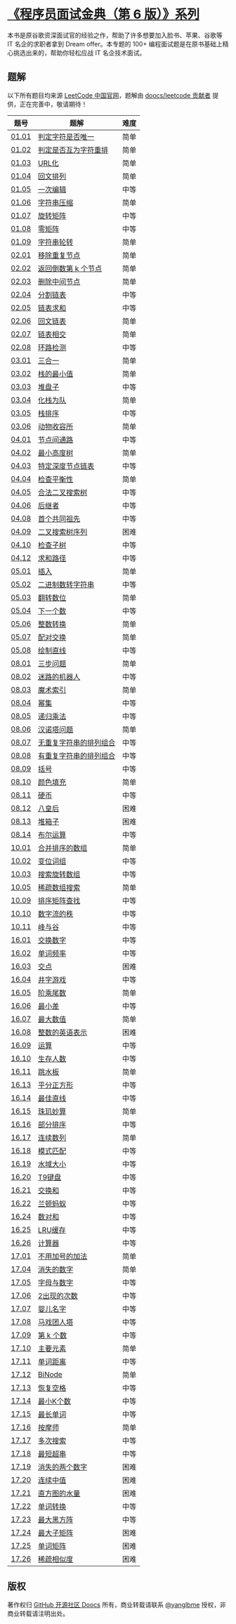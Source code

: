 # [《程序员面试金典（第 6 版）》系列](https://leetcode-cn.com/problemset/lcci/)
本书是原谷歌资深面试官的经验之作，帮助了许多想要加入脸书、苹果、谷歌等 IT 名企的求职者拿到 Dream offer。本专题的 100+ 编程面试题是在原书基础上精心挑选出来的，帮助你轻松应战 IT 名企技术面试。

## 题解
以下所有题目均来源 [LeetCode 中国官网](https://leetcode-cn.com/problemset/lcci/)，题解由 [doocs/leetcode 贡献者](https://github.com/doocs/leetcode/graphs/contributors) 提供，正在完善中，敬请期待！

|  题号  |  题解  |  难度  |
| --- | --- | --- |
|  [01.01](https://leetcode-cn.com/problems/is-unique-lcci)  |  [判定字符是否唯一](/lcci/%E9%9D%A2%E8%AF%95%E9%A2%98%2001.01.%20%E5%88%A4%E5%AE%9A%E5%AD%97%E7%AC%A6%E6%98%AF%E5%90%A6%E5%94%AF%E4%B8%80/README.md)  |  简单  |
|  [01.02](https://leetcode-cn.com/problems/check-permutation-lcci)  |  [判定是否互为字符重排](/lcci/%E9%9D%A2%E8%AF%95%E9%A2%98%2001.02.%20%E5%88%A4%E5%AE%9A%E6%98%AF%E5%90%A6%E4%BA%92%E4%B8%BA%E5%AD%97%E7%AC%A6%E9%87%8D%E6%8E%92/README.md)  |  简单  |
|  [01.03](https://leetcode-cn.com/problems/string-to-url-lcci)  |  [URL化](/lcci/%E9%9D%A2%E8%AF%95%E9%A2%98%2001.03.%20URL%E5%8C%96/README.md)  |  简单  |
|  [01.04](https://leetcode-cn.com/problems/palindrome-permutation-lcci)  |  [回文排列](/lcci/%E9%9D%A2%E8%AF%95%E9%A2%98%2001.04.%20%E5%9B%9E%E6%96%87%E6%8E%92%E5%88%97/README.md)  |  简单  |
|  [01.05](https://leetcode-cn.com/problems/one-away-lcci)  |  [一次编辑](/lcci/%E9%9D%A2%E8%AF%95%E9%A2%98%2001.05.%20%E4%B8%80%E6%AC%A1%E7%BC%96%E8%BE%91/README.md)  |  中等  |
|  [01.06](https://leetcode-cn.com/problems/compress-string-lcci)  |  [字符串压缩](/lcci/%E9%9D%A2%E8%AF%95%E9%A2%98%2001.06.%20%E5%AD%97%E7%AC%A6%E4%B8%B2%E5%8E%8B%E7%BC%A9/README.md)  |  简单  |
|  [01.07](https://leetcode-cn.com/problems/rotate-matrix-lcci)  |  [旋转矩阵](/lcci/%E9%9D%A2%E8%AF%95%E9%A2%98%2001.07.%20%E6%97%8B%E8%BD%AC%E7%9F%A9%E9%98%B5/README.md)  |  中等  |
|  [01.08](https://leetcode-cn.com/problems/zero-matrix-lcci)  |  [零矩阵](/lcci/%E9%9D%A2%E8%AF%95%E9%A2%98%2001.08.%20%E9%9B%B6%E7%9F%A9%E9%98%B5/README.md)  |  中等  |
|  [01.09](https://leetcode-cn.com/problems/string-rotation-lcci)  |  [字符串轮转](/lcci/%E9%9D%A2%E8%AF%95%E9%A2%98%2001.09.%20%E5%AD%97%E7%AC%A6%E4%B8%B2%E8%BD%AE%E8%BD%AC/README.md)  |  简单  |
|  [02.01](https://leetcode-cn.com/problems/remove-duplicate-node-lcci)  |  [移除重复节点](/lcci/%E9%9D%A2%E8%AF%95%E9%A2%98%2002.01.%20%E7%A7%BB%E9%99%A4%E9%87%8D%E5%A4%8D%E8%8A%82%E7%82%B9/README.md)  |  简单  |
|  [02.02](https://leetcode-cn.com/problems/kth-node-from-end-of-list-lcci)  |  [返回倒数第 k 个节点](/lcci/%E9%9D%A2%E8%AF%95%E9%A2%98%2002.02.%20%E8%BF%94%E5%9B%9E%E5%80%92%E6%95%B0%E7%AC%AC%20k%20%E4%B8%AA%E8%8A%82%E7%82%B9/README.md)  |  简单  |
|  [02.03](https://leetcode-cn.com/problems/delete-middle-node-lcci)  |  [删除中间节点](/lcci/%E9%9D%A2%E8%AF%95%E9%A2%98%2002.03.%20%E5%88%A0%E9%99%A4%E4%B8%AD%E9%97%B4%E8%8A%82%E7%82%B9/README.md)  |  简单  |
|  [02.04](https://leetcode-cn.com/problems/partition-list-lcci)  |  [分割链表](/lcci/%E9%9D%A2%E8%AF%95%E9%A2%98%2002.04.%20%E5%88%86%E5%89%B2%E9%93%BE%E8%A1%A8/README.md)  |  中等  |
|  [02.05](https://leetcode-cn.com/problems/sum-lists-lcci)  |  [链表求和](/lcci/%E9%9D%A2%E8%AF%95%E9%A2%98%2002.05.%20%E9%93%BE%E8%A1%A8%E6%B1%82%E5%92%8C/README.md)  |  中等  |
|  [02.06](https://leetcode-cn.com/problems/palindrome-linked-list-lcci)  |  [回文链表](/lcci/%E9%9D%A2%E8%AF%95%E9%A2%98%2002.06.%20%E5%9B%9E%E6%96%87%E9%93%BE%E8%A1%A8/README.md)  |  简单  |
|  [02.07](https://leetcode-cn.com/problems/intersection-of-two-linked-lists-lcci)  |  [链表相交](/lcci/%E9%9D%A2%E8%AF%95%E9%A2%98%2002.07.%20%E9%93%BE%E8%A1%A8%E7%9B%B8%E4%BA%A4/README.md)  |  简单  |
|  [02.08](https://leetcode-cn.com/problems/linked-list-cycle-lcci)  |  [环路检测](/lcci/%E9%9D%A2%E8%AF%95%E9%A2%98%2002.08.%20%E7%8E%AF%E8%B7%AF%E6%A3%80%E6%B5%8B/README.md)  |  中等  |
|  [03.01](https://leetcode-cn.com/problems/three-in-one-lcci)  |  [三合一](/lcci/%E9%9D%A2%E8%AF%95%E9%A2%98%2003.01.%20%E4%B8%89%E5%90%88%E4%B8%80/README.md)  |  简单  |
|  [03.02](https://leetcode-cn.com/problems/min-stack-lcci)  |  [栈的最小值](/lcci/%E9%9D%A2%E8%AF%95%E9%A2%98%2003.02.%20%E6%A0%88%E7%9A%84%E6%9C%80%E5%B0%8F%E5%80%BC/README.md)  |  简单  |
|  [03.03](https://leetcode-cn.com/problems/stack-of-plates-lcci)  |  [堆盘子](/lcci/%E9%9D%A2%E8%AF%95%E9%A2%98%2003.03.%20%E5%A0%86%E7%9B%98%E5%AD%90/README.md)  |  中等  |
|  [03.04](https://leetcode-cn.com/problems/implement-queue-using-stacks-lcci)  |  [化栈为队](/lcci/%E9%9D%A2%E8%AF%95%E9%A2%98%2003.04.%20%E5%8C%96%E6%A0%88%E4%B8%BA%E9%98%9F/README.md)  |  简单  |
|  [03.05](https://leetcode-cn.com/problems/sort-of-stacks-lcci)  |  [栈排序](/lcci/%E9%9D%A2%E8%AF%95%E9%A2%98%2003.05.%20%E6%A0%88%E6%8E%92%E5%BA%8F/README.md)  |  中等  |
|  [03.06](https://leetcode-cn.com/problems/animal-shelter-lcci)  |  [动物收容所](/lcci/%E9%9D%A2%E8%AF%95%E9%A2%98%2003.06.%20%E5%8A%A8%E7%89%A9%E6%94%B6%E5%AE%B9%E6%89%80/README.md)  |  简单  |
|  [04.01](https://leetcode-cn.com/problems/route-between-nodes-lcci)  |  [节点间通路](/lcci/%E9%9D%A2%E8%AF%95%E9%A2%98%2004.01.%20%E8%8A%82%E7%82%B9%E9%97%B4%E9%80%9A%E8%B7%AF/README.md)  |  中等  |
|  [04.02](https://leetcode-cn.com/problems/minimum-height-tree-lcci)  |  [最小高度树](/lcci/%E9%9D%A2%E8%AF%95%E9%A2%98%2004.02.%20%E6%9C%80%E5%B0%8F%E9%AB%98%E5%BA%A6%E6%A0%91/README.md)  |  简单  |
|  [04.03](https://leetcode-cn.com/problems/list-of-depth-lcci)  |  [特定深度节点链表](/lcci/%E9%9D%A2%E8%AF%95%E9%A2%98%2004.03.%20%E7%89%B9%E5%AE%9A%E6%B7%B1%E5%BA%A6%E8%8A%82%E7%82%B9%E9%93%BE%E8%A1%A8/README.md)  |  中等  |
|  [04.04](https://leetcode-cn.com/problems/check-balance-lcci)  |  [检查平衡性](/lcci/%E9%9D%A2%E8%AF%95%E9%A2%98%2004.04.%20%E6%A3%80%E6%9F%A5%E5%B9%B3%E8%A1%A1%E6%80%A7/README.md)  |  简单  |
|  [04.05](https://leetcode-cn.com/problems/legal-binary-search-tree-lcci)  |  [合法二叉搜索树](/lcci/%E9%9D%A2%E8%AF%95%E9%A2%98%2004.05.%20%E5%90%88%E6%B3%95%E4%BA%8C%E5%8F%89%E6%90%9C%E7%B4%A2%E6%A0%91/README.md)  |  中等  |
|  [04.06](https://leetcode-cn.com/problems/successor-lcci)  |  [后继者](/lcci/%E9%9D%A2%E8%AF%95%E9%A2%98%2004.06.%20%E5%90%8E%E7%BB%A7%E8%80%85/README.md)  |  中等  |
|  [04.08](https://leetcode-cn.com/problems/first-common-ancestor-lcci)  |  [首个共同祖先](/lcci/%E9%9D%A2%E8%AF%95%E9%A2%98%2004.08.%20%E9%A6%96%E4%B8%AA%E5%85%B1%E5%90%8C%E7%A5%96%E5%85%88/README.md)  |  中等  |
|  [04.09](https://leetcode-cn.com/problems/bst-sequences-lcci)  |  [二叉搜索树序列](/lcci/%E9%9D%A2%E8%AF%95%E9%A2%98%2004.09.%20%E4%BA%8C%E5%8F%89%E6%90%9C%E7%B4%A2%E6%A0%91%E5%BA%8F%E5%88%97/README.md)  |  困难  |
|  [04.10](https://leetcode-cn.com/problems/check-subtree-lcci)  |  [检查子树](/lcci/%E9%9D%A2%E8%AF%95%E9%A2%98%2004.10.%20%E6%A3%80%E6%9F%A5%E5%AD%90%E6%A0%91/README.md)  |  中等  |
|  [04.12](https://leetcode-cn.com/problems/paths-with-sum-lcci)  |  [求和路径](/lcci/%E9%9D%A2%E8%AF%95%E9%A2%98%2004.12.%20%E6%B1%82%E5%92%8C%E8%B7%AF%E5%BE%84/README.md)  |  中等  |
|  [05.01](https://leetcode-cn.com/problems/insert-into-bits-lcci)  |  [插入](/lcci/%E9%9D%A2%E8%AF%95%E9%A2%98%2005.01.%20%E6%8F%92%E5%85%A5/README.md)  |  简单  |
|  [05.02](https://leetcode-cn.com/problems/bianry-number-to-string-lcci)  |  [二进制数转字符串](/lcci/%E9%9D%A2%E8%AF%95%E9%A2%98%2005.02.%20%E4%BA%8C%E8%BF%9B%E5%88%B6%E6%95%B0%E8%BD%AC%E5%AD%97%E7%AC%A6%E4%B8%B2/README.md)  |  中等  |
|  [05.03](https://leetcode-cn.com/problems/reverse-bits-lcci)  |  [翻转数位](/lcci/%E9%9D%A2%E8%AF%95%E9%A2%98%2005.03.%20%E7%BF%BB%E8%BD%AC%E6%95%B0%E4%BD%8D/README.md)  |  简单  |
|  [05.04](https://leetcode-cn.com/problems/closed-number-lcci)  |  [下一个数](/lcci/%E9%9D%A2%E8%AF%95%E9%A2%98%2005.04.%20%E4%B8%8B%E4%B8%80%E4%B8%AA%E6%95%B0/README.md)  |  中等  |
|  [05.06](https://leetcode-cn.com/problems/convert-integer-lcci)  |  [整数转换](/lcci/%E9%9D%A2%E8%AF%95%E9%A2%98%2005.06.%20%E6%95%B4%E6%95%B0%E8%BD%AC%E6%8D%A2/README.md)  |  简单  |
|  [05.07](https://leetcode-cn.com/problems/exchange-lcci)  |  [配对交换](/lcci/%E9%9D%A2%E8%AF%95%E9%A2%98%2005.07.%20%E9%85%8D%E5%AF%B9%E4%BA%A4%E6%8D%A2/README.md)  |  简单  |
|  [05.08](https://leetcode-cn.com/problems/draw-line-lcci)  |  [绘制直线](/lcci/%E9%9D%A2%E8%AF%95%E9%A2%98%2005.08.%20%E7%BB%98%E5%88%B6%E7%9B%B4%E7%BA%BF/README.md)  |  中等  |
|  [08.01](https://leetcode-cn.com/problems/three-steps-problem-lcci)  |  [三步问题](/lcci/%E9%9D%A2%E8%AF%95%E9%A2%98%2008.01.%20%E4%B8%89%E6%AD%A5%E9%97%AE%E9%A2%98/README.md)  |  简单  |
|  [08.02](https://leetcode-cn.com/problems/robot-in-a-grid-lcci)  |  [迷路的机器人](/lcci/%E9%9D%A2%E8%AF%95%E9%A2%98%2008.02.%20%E8%BF%B7%E8%B7%AF%E7%9A%84%E6%9C%BA%E5%99%A8%E4%BA%BA/README.md)  |  中等  |
|  [08.03](https://leetcode-cn.com/problems/magic-index-lcci)  |  [魔术索引](/lcci/%E9%9D%A2%E8%AF%95%E9%A2%98%2008.03.%20%E9%AD%94%E6%9C%AF%E7%B4%A2%E5%BC%95/README.md)  |  简单  |
|  [08.04](https://leetcode-cn.com/problems/power-set-lcci)  |  [幂集](/lcci/%E9%9D%A2%E8%AF%95%E9%A2%98%2008.04.%20%E5%B9%82%E9%9B%86/README.md)  |  中等  |
|  [08.05](https://leetcode-cn.com/problems/recursive-mulitply-lcci)  |  [递归乘法](/lcci/%E9%9D%A2%E8%AF%95%E9%A2%98%2008.05.%20%E9%80%92%E5%BD%92%E4%B9%98%E6%B3%95/README.md)  |  中等  |
|  [08.06](https://leetcode-cn.com/problems/hanota-lcci)  |  [汉诺塔问题](/lcci/%E9%9D%A2%E8%AF%95%E9%A2%98%2008.06.%20%E6%B1%89%E8%AF%BA%E5%A1%94%E9%97%AE%E9%A2%98/README.md)  |  简单  |
|  [08.07](https://leetcode-cn.com/problems/permutation-i-lcci)  |  [无重复字符串的排列组合](/lcci/%E9%9D%A2%E8%AF%95%E9%A2%98%2008.07.%20%E6%97%A0%E9%87%8D%E5%A4%8D%E5%AD%97%E7%AC%A6%E4%B8%B2%E7%9A%84%E6%8E%92%E5%88%97%E7%BB%84%E5%90%88/README.md)  |  中等  |
|  [08.08](https://leetcode-cn.com/problems/permutation-ii-lcci)  |  [有重复字符串的排列组合](/lcci/%E9%9D%A2%E8%AF%95%E9%A2%98%2008.08.%20%E6%9C%89%E9%87%8D%E5%A4%8D%E5%AD%97%E7%AC%A6%E4%B8%B2%E7%9A%84%E6%8E%92%E5%88%97%E7%BB%84%E5%90%88/README.md)  |  中等  |
|  [08.09](https://leetcode-cn.com/problems/bracket-lcci)  |  [括号](/lcci/%E9%9D%A2%E8%AF%95%E9%A2%98%2008.09.%20%E6%8B%AC%E5%8F%B7/README.md)  |  中等  |
|  [08.10](https://leetcode-cn.com/problems/color-fill-lcci)  |  [颜色填充](/lcci/%E9%9D%A2%E8%AF%95%E9%A2%98%2008.10.%20%E9%A2%9C%E8%89%B2%E5%A1%AB%E5%85%85/README.md)  |  简单  |
|  [08.11](https://leetcode-cn.com/problems/coin-lcci)  |  [硬币](/lcci/%E9%9D%A2%E8%AF%95%E9%A2%98%2008.11.%20%E7%A1%AC%E5%B8%81/README.md)  |  中等  |
|  [08.12](https://leetcode-cn.com/problems/eight-queens-lcci)  |  [八皇后](/lcci/%E9%9D%A2%E8%AF%95%E9%A2%98%2008.12.%20%E5%85%AB%E7%9A%87%E5%90%8E/README.md)  |  困难  |
|  [08.13](https://leetcode-cn.com/problems/pile-box-lcci)  |  [堆箱子](/lcci/%E9%9D%A2%E8%AF%95%E9%A2%98%2008.13.%20%E5%A0%86%E7%AE%B1%E5%AD%90/README.md)  |  困难  |
|  [08.14](https://leetcode-cn.com/problems/boolean-evaluation-lcci)  |  [布尔运算](/lcci/%E9%9D%A2%E8%AF%95%E9%A2%98%2008.14.%20%E5%B8%83%E5%B0%94%E8%BF%90%E7%AE%97/README.md)  |  中等  |
|  [10.01](https://leetcode-cn.com/problems/sorted-merge-lcci)  |  [合并排序的数组](/lcci/%E9%9D%A2%E8%AF%95%E9%A2%98%2010.01.%20%E5%90%88%E5%B9%B6%E6%8E%92%E5%BA%8F%E7%9A%84%E6%95%B0%E7%BB%84/README.md)  |  简单  |
|  [10.02](https://leetcode-cn.com/problems/group-anagrams-lcci)  |  [变位词组](/lcci/%E9%9D%A2%E8%AF%95%E9%A2%98%2010.02.%20%E5%8F%98%E4%BD%8D%E8%AF%8D%E7%BB%84/README.md)  |  中等  |
|  [10.03](https://leetcode-cn.com/problems/search-rotate-array-lcci)  |  [搜索旋转数组](/lcci/%E9%9D%A2%E8%AF%95%E9%A2%98%2010.03.%20%E6%90%9C%E7%B4%A2%E6%97%8B%E8%BD%AC%E6%95%B0%E7%BB%84/README.md)  |  中等  |
|  [10.05](https://leetcode-cn.com/problems/sparse-array-search-lcci)  |  [稀疏数组搜索](/lcci/%E9%9D%A2%E8%AF%95%E9%A2%98%2010.05.%20%E7%A8%80%E7%96%8F%E6%95%B0%E7%BB%84%E6%90%9C%E7%B4%A2/README.md)  |  简单  |
|  [10.09](https://leetcode-cn.com/problems/sorted-matrix-search-lcci)  |  [排序矩阵查找](/lcci/%E9%9D%A2%E8%AF%95%E9%A2%98%2010.09.%20%E6%8E%92%E5%BA%8F%E7%9F%A9%E9%98%B5%E6%9F%A5%E6%89%BE/README.md)  |  中等  |
|  [10.10](https://leetcode-cn.com/problems/rank-from-stream-lcci)  |  [数字流的秩](/lcci/%E9%9D%A2%E8%AF%95%E9%A2%98%2010.10.%20%E6%95%B0%E5%AD%97%E6%B5%81%E7%9A%84%E7%A7%A9/README.md)  |  中等  |
|  [10.11](https://leetcode-cn.com/problems/peaks-and-valleys-lcci)  |  [峰与谷](/lcci/%E9%9D%A2%E8%AF%95%E9%A2%98%2010.11.%20%E5%B3%B0%E4%B8%8E%E8%B0%B7/README.md)  |  中等  |
|  [16.01](https://leetcode-cn.com/problems/swap-numbers-lcci)  |  [交换数字](/lcci/%E9%9D%A2%E8%AF%95%E9%A2%98%2016.01.%20%E4%BA%A4%E6%8D%A2%E6%95%B0%E5%AD%97/README.md)  |  中等  |
|  [16.02](https://leetcode-cn.com/problems/words-frequency-lcci)  |  [单词频率](/lcci/%E9%9D%A2%E8%AF%95%E9%A2%98%2016.02.%20%E5%8D%95%E8%AF%8D%E9%A2%91%E7%8E%87/README.md)  |  中等  |
|  [16.03](https://leetcode-cn.com/problems/intersection-lcci)  |  [交点](/lcci/%E9%9D%A2%E8%AF%95%E9%A2%98%2016.03.%20%E4%BA%A4%E7%82%B9/README.md)  |  困难  |
|  [16.04](https://leetcode-cn.com/problems/tic-tac-toe-lcci)  |  [井字游戏](/lcci/%E9%9D%A2%E8%AF%95%E9%A2%98%2016.04.%20%E4%BA%95%E5%AD%97%E6%B8%B8%E6%88%8F/README.md)  |  中等  |
|  [16.05](https://leetcode-cn.com/problems/factorial-zeros-lcci)  |  [阶乘尾数](/lcci/%E9%9D%A2%E8%AF%95%E9%A2%98%2016.05.%20%E9%98%B6%E4%B9%98%E5%B0%BE%E6%95%B0/README.md)  |  简单  |
|  [16.06](https://leetcode-cn.com/problems/smallest-difference-lcci)  |  [最小差](/lcci/%E9%9D%A2%E8%AF%95%E9%A2%98%2016.06.%20%E6%9C%80%E5%B0%8F%E5%B7%AE/README.md)  |  中等  |
|  [16.07](https://leetcode-cn.com/problems/maximum-lcci)  |  [最大数值](/lcci/%E9%9D%A2%E8%AF%95%E9%A2%98%2016.07.%20%E6%9C%80%E5%A4%A7%E6%95%B0%E5%80%BC/README.md)  |  简单  |
|  [16.08](https://leetcode-cn.com/problems/english-int-lcci)  |  [整数的英语表示](/lcci/%E9%9D%A2%E8%AF%95%E9%A2%98%2016.08.%20%E6%95%B4%E6%95%B0%E7%9A%84%E8%8B%B1%E8%AF%AD%E8%A1%A8%E7%A4%BA/README.md)  |  困难  |
|  [16.09](https://leetcode-cn.com/problems/operations-lcci)  |  [运算](/lcci/%E9%9D%A2%E8%AF%95%E9%A2%98%2016.09.%20%E8%BF%90%E7%AE%97/README.md)  |  中等  |
|  [16.10](https://leetcode-cn.com/problems/living-people-lcci)  |  [生存人数](/lcci/%E9%9D%A2%E8%AF%95%E9%A2%98%2016.10.%20%E7%94%9F%E5%AD%98%E4%BA%BA%E6%95%B0/README.md)  |  中等  |
|  [16.11](https://leetcode-cn.com/problems/diving-board-lcci)  |  [跳水板](/lcci/%E9%9D%A2%E8%AF%95%E9%A2%98%2016.11.%20%E8%B7%B3%E6%B0%B4%E6%9D%BF/README.md)  |  简单  |
|  [16.13](https://leetcode-cn.com/problems/bisect-squares-lcci)  |  [平分正方形](/lcci/%E9%9D%A2%E8%AF%95%E9%A2%98%2016.13.%20%E5%B9%B3%E5%88%86%E6%AD%A3%E6%96%B9%E5%BD%A2/README.md)  |  中等  |
|  [16.14](https://leetcode-cn.com/problems/best-line-lcci)  |  [最佳直线](/lcci/%E9%9D%A2%E8%AF%95%E9%A2%98%2016.14.%20%E6%9C%80%E4%BD%B3%E7%9B%B4%E7%BA%BF/README.md)  |  中等  |
|  [16.15](https://leetcode-cn.com/problems/master-mind-lcci)  |  [珠玑妙算](/lcci/%E9%9D%A2%E8%AF%95%E9%A2%98%2016.15.%20%E7%8F%A0%E7%8E%91%E5%A6%99%E7%AE%97/README.md)  |  简单  |
|  [16.16](https://leetcode-cn.com/problems/sub-sort-lcci)  |  [部分排序](/lcci/%E9%9D%A2%E8%AF%95%E9%A2%98%2016.16.%20%E9%83%A8%E5%88%86%E6%8E%92%E5%BA%8F/README.md)  |  中等  |
|  [16.17](https://leetcode-cn.com/problems/contiguous-sequence-lcci)  |  [连续数列](/lcci/%E9%9D%A2%E8%AF%95%E9%A2%98%2016.17.%20%E8%BF%9E%E7%BB%AD%E6%95%B0%E5%88%97/README.md)  |  简单  |
|  [16.18](https://leetcode-cn.com/problems/pattern-matching-lcci)  |  [模式匹配](/lcci/%E9%9D%A2%E8%AF%95%E9%A2%98%2016.18.%20%E6%A8%A1%E5%BC%8F%E5%8C%B9%E9%85%8D/README.md)  |  中等  |
|  [16.19](https://leetcode-cn.com/problems/pond-sizes-lcci)  |  [水域大小](/lcci/%E9%9D%A2%E8%AF%95%E9%A2%98%2016.19.%20%E6%B0%B4%E5%9F%9F%E5%A4%A7%E5%B0%8F/README.md)  |  中等  |
|  [16.20](https://leetcode-cn.com/problems/t9-lcci)  |  [T9键盘](/lcci/%E9%9D%A2%E8%AF%95%E9%A2%98%2016.20.%20T9%E9%94%AE%E7%9B%98/README.md)  |  中等  |
|  [16.21](https://leetcode-cn.com/problems/sum-swap-lcci)  |  [交换和](/lcci/%E9%9D%A2%E8%AF%95%E9%A2%98%2016.21.%20%E4%BA%A4%E6%8D%A2%E5%92%8C/README.md)  |  中等  |
|  [16.22](https://leetcode-cn.com/problems/langtons-ant-lcci)  |  [兰顿蚂蚁](/lcci/%E9%9D%A2%E8%AF%95%E9%A2%98%2016.22.%20%E5%85%B0%E9%A1%BF%E8%9A%82%E8%9A%81/README.md)  |  中等  |
|  [16.24](https://leetcode-cn.com/problems/pairs-with-sum-lcci)  |  [数对和](/lcci/%E9%9D%A2%E8%AF%95%E9%A2%98%2016.24.%20%E6%95%B0%E5%AF%B9%E5%92%8C/README.md)  |  中等  |
|  [16.25](https://leetcode-cn.com/problems/lru-cache-lcci)  |  [LRU缓存](/lcci/%E9%9D%A2%E8%AF%95%E9%A2%98%2016.25.%20LRU%E7%BC%93%E5%AD%98/README.md)  |  中等  |
|  [16.26](https://leetcode-cn.com/problems/calculator-lcci)  |  [计算器](/lcci/%E9%9D%A2%E8%AF%95%E9%A2%98%2016.26.%20%E8%AE%A1%E7%AE%97%E5%99%A8/README.md)  |  中等  |
|  [17.01](https://leetcode-cn.com/problems/add-without-plus-lcci)  |  [不用加号的加法](/lcci/%E9%9D%A2%E8%AF%95%E9%A2%98%2017.01.%20%E4%B8%8D%E7%94%A8%E5%8A%A0%E5%8F%B7%E7%9A%84%E5%8A%A0%E6%B3%95/README.md)  |  简单  |
|  [17.04](https://leetcode-cn.com/problems/missing-number-lcci)  |  [消失的数字](/lcci/%E9%9D%A2%E8%AF%95%E9%A2%98%2017.04.%20%E6%B6%88%E5%A4%B1%E7%9A%84%E6%95%B0%E5%AD%97/README.md)  |  简单  |
|  [17.05](https://leetcode-cn.com/problems/find-longest-subarray-lcci)  |  [ 字母与数字](/lcci/%E9%9D%A2%E8%AF%95%E9%A2%98%2017.05.%20%20%E5%AD%97%E6%AF%8D%E4%B8%8E%E6%95%B0%E5%AD%97/README.md)  |  中等  |
|  [17.06](https://leetcode-cn.com/problems/number-of-2s-in-range-lcci)  |  [2出现的次数](/lcci/%E9%9D%A2%E8%AF%95%E9%A2%98%2017.06.%202%E5%87%BA%E7%8E%B0%E7%9A%84%E6%AC%A1%E6%95%B0/README.md)  |  中等  |
|  [17.07](https://leetcode-cn.com/problems/baby-names-lcci)  |  [婴儿名字](/lcci/%E9%9D%A2%E8%AF%95%E9%A2%98%2017.07.%20%E5%A9%B4%E5%84%BF%E5%90%8D%E5%AD%97/README.md)  |  中等  |
|  [17.08](https://leetcode-cn.com/problems/circus-tower-lcci)  |  [马戏团人塔](/lcci/%E9%9D%A2%E8%AF%95%E9%A2%98%2017.08.%20%E9%A9%AC%E6%88%8F%E5%9B%A2%E4%BA%BA%E5%A1%94/README.md)  |  中等  |
|  [17.09](https://leetcode-cn.com/problems/get-kth-magic-number-lcci)  |  [第 k 个数](/lcci/%E9%9D%A2%E8%AF%95%E9%A2%98%2017.09.%20%E7%AC%AC%20k%20%E4%B8%AA%E6%95%B0/README.md)  |  中等  |
|  [17.10](https://leetcode-cn.com/problems/find-majority-element-lcci)  |  [主要元素](/lcci/%E9%9D%A2%E8%AF%95%E9%A2%98%2017.10.%20%E4%B8%BB%E8%A6%81%E5%85%83%E7%B4%A0/README.md)  |  简单  |
|  [17.11](https://leetcode-cn.com/problems/find-closest-lcci)  |  [单词距离](/lcci/%E9%9D%A2%E8%AF%95%E9%A2%98%2017.11.%20%E5%8D%95%E8%AF%8D%E8%B7%9D%E7%A6%BB/README.md)  |  中等  |
|  [17.12](https://leetcode-cn.com/problems/binode-lcci)  |  [BiNode](/lcci/%E9%9D%A2%E8%AF%95%E9%A2%98%2017.12.%20BiNode/README.md)  |  简单  |
|  [17.13](https://leetcode-cn.com/problems/re-space-lcci)  |  [恢复空格](/lcci/%E9%9D%A2%E8%AF%95%E9%A2%98%2017.13.%20%E6%81%A2%E5%A4%8D%E7%A9%BA%E6%A0%BC/README.md)  |  中等  |
|  [17.14](https://leetcode-cn.com/problems/smallest-k-lcci)  |  [最小K个数](/lcci/%E9%9D%A2%E8%AF%95%E9%A2%98%2017.14.%20%E6%9C%80%E5%B0%8FK%E4%B8%AA%E6%95%B0/README.md)  |  中等  |
|  [17.15](https://leetcode-cn.com/problems/longest-word-lcci)  |  [最长单词](/lcci/%E9%9D%A2%E8%AF%95%E9%A2%98%2017.15.%20%E6%9C%80%E9%95%BF%E5%8D%95%E8%AF%8D/README.md)  |  中等  |
|  [17.16](https://leetcode-cn.com/problems/the-masseuse-lcci)  |  [按摩师](/lcci/%E9%9D%A2%E8%AF%95%E9%A2%98%2017.16.%20%E6%8C%89%E6%91%A9%E5%B8%88/README.md)  |  简单  |
|  [17.17](https://leetcode-cn.com/problems/multi-search-lcci)  |  [多次搜索](/lcci/%E9%9D%A2%E8%AF%95%E9%A2%98%2017.17.%20%E5%A4%9A%E6%AC%A1%E6%90%9C%E7%B4%A2/README.md)  |  中等  |
|  [17.18](https://leetcode-cn.com/problems/shortest-supersequence-lcci)  |  [最短超串](/lcci/%E9%9D%A2%E8%AF%95%E9%A2%98%2017.18.%20%E6%9C%80%E7%9F%AD%E8%B6%85%E4%B8%B2/README.md)  |  中等  |
|  [17.19](https://leetcode-cn.com/problems/missing-two-lcci)  |  [消失的两个数字](/lcci/%E9%9D%A2%E8%AF%95%E9%A2%98%2017.19.%20%E6%B6%88%E5%A4%B1%E7%9A%84%E4%B8%A4%E4%B8%AA%E6%95%B0%E5%AD%97/README.md)  |  困难  |
|  [17.20](https://leetcode-cn.com/problems/continuous-median-lcci)  |  [连续中值](/lcci/%E9%9D%A2%E8%AF%95%E9%A2%98%2017.20.%20%E8%BF%9E%E7%BB%AD%E4%B8%AD%E5%80%BC/README.md)  |  困难  |
|  [17.21](https://leetcode-cn.com/problems/volume-of-histogram-lcci)  |  [直方图的水量](/lcci/%E9%9D%A2%E8%AF%95%E9%A2%98%2017.21.%20%E7%9B%B4%E6%96%B9%E5%9B%BE%E7%9A%84%E6%B0%B4%E9%87%8F/README.md)  |  困难  |
|  [17.22](https://leetcode-cn.com/problems/word-transformer-lcci)  |  [单词转换](/lcci/%E9%9D%A2%E8%AF%95%E9%A2%98%2017.22.%20%E5%8D%95%E8%AF%8D%E8%BD%AC%E6%8D%A2/README.md)  |  中等  |
|  [17.23](https://leetcode-cn.com/problems/max-black-square-lcci)  |  [最大黑方阵](/lcci/%E9%9D%A2%E8%AF%95%E9%A2%98%2017.23.%20%E6%9C%80%E5%A4%A7%E9%BB%91%E6%96%B9%E9%98%B5/README.md)  |  中等  |
|  [17.24](https://leetcode-cn.com/problems/max-submatrix-lcci)  |  [最大子矩阵](/lcci/%E9%9D%A2%E8%AF%95%E9%A2%98%2017.24.%20%E6%9C%80%E5%A4%A7%E5%AD%90%E7%9F%A9%E9%98%B5/README.md)  |  困难  |
|  [17.25](https://leetcode-cn.com/problems/word-rectangle-lcci)  |  [单词矩阵](/lcci/%E9%9D%A2%E8%AF%95%E9%A2%98%2017.25.%20%E5%8D%95%E8%AF%8D%E7%9F%A9%E9%98%B5/README.md)  |  困难  |
|  [17.26](https://leetcode-cn.com/problems/sparse-similarity-lcci)  |  [稀疏相似度](/lcci/%E9%9D%A2%E8%AF%95%E9%A2%98%2017.26.%20%E7%A8%80%E7%96%8F%E7%9B%B8%E4%BC%BC%E5%BA%A6/README.md)  |  困难  |


## 版权
著作权归 [GitHub 开源社区 Doocs](https://github.com/doocs) 所有，商业转载请联系 [@yanglbme](mailto:contact@yanglibin.info) 授权，非商业转载请注明出处。